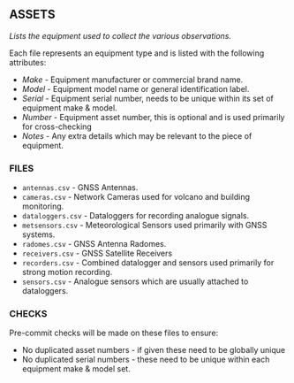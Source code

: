 ## ASSETS ##

_Lists the equipment used to collect the various observations._

Each file represents an equipment type and is listed with the following attributes:

* _Make_ - Equipment manufacturer or commercial brand name.
* _Model_ - Equipment model name or general identification label.
* _Serial_ - Equipment serial number, needs to be unique within its set of equipment make & model.
* _Number_ - Equipment asset number, this is optional and is used primarily for cross-checking
* _Notes_ - Any extra details which may be relevant to the piece of equipment.

### FILES ###

* `antennas.csv` - GNSS Antennas.
* `cameras.csv` - Network Cameras used for volcano and building monitoring.
* `dataloggers.csv` - Dataloggers for recording analogue signals.
* `metsensors.csv` - Meteorological Sensors used primarily with GNSS systems.
* `radomes.csv` - GNSS Antenna Radomes.
* `receivers.csv` - GNSS Satellite Receivers
* `recorders.csv` - Combined datalogger and sensors used primarily for strong motion recording.
* `sensors.csv` - Analogue sensors which are usually attached to dataloggers.

### CHECKS ###

Pre-commit checks will be made on these files to ensure:
* No duplicated asset numbers - if given these need to be globally unique
* No duplicated serial numbers - these need to be unique within each equipment make & model set.
